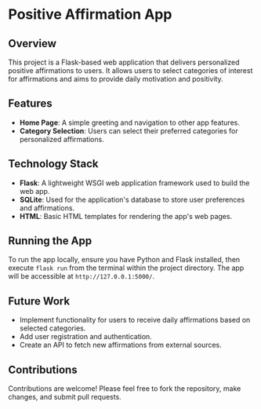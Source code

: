 # Positive Affirmation App

## Overview
This project is a Flask-based web application that delivers personalized positive affirmations to users. It allows users to select categories of interest for affirmations and aims to provide daily motivation and positivity.

## Features
- **Home Page**: A simple greeting and navigation to other app features.
- **Category Selection**: Users can select their preferred categories for personalized affirmations.

## Technology Stack
- **Flask**: A lightweight WSGI web application framework used to build the web app.
- **SQLite**: Used for the application's database to store user preferences and affirmations.
- **HTML**: Basic HTML templates for rendering the app's web pages.

## Running the App
To run the app locally, ensure you have Python and Flask installed, then execute `flask run` from the terminal within the project directory. The app will be accessible at `http://127.0.0.1:5000/`.

## Future Work
- Implement functionality for users to receive daily affirmations based on selected categories.
- Add user registration and authentication.
- Create an API to fetch new affirmations from external sources.

## Contributions
Contributions are welcome! Please feel free to fork the repository, make changes, and submit pull requests.
